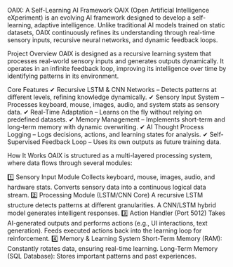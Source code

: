 OAIX: A Self-Learning AI Framework
OAIX (Open Artificial Intelligence eXperiment) is an evolving AI framework designed to develop a self-learning, adaptive intelligence. Unlike traditional AI models trained on static datasets, OAIX continuously refines its understanding through real-time sensory inputs, recursive neural networks, and dynamic feedback loops.

Project Overview
OAIX is designed as a recursive learning system that processes real-world sensory inputs and generates outputs dynamically. It operates in an infinite feedback loop, improving its intelligence over time by identifying patterns in its environment.

Core Features
✔ Recursive LSTM & CNN Networks – Detects patterns at different levels, refining knowledge dynamically.
✔ Sensory Input System – Processes keyboard, mouse, images, audio, and system stats as sensory data.
✔ Real-Time Adaptation – Learns on the fly without relying on predefined datasets.
✔ Memory Management – Implements short-term and long-term memory with dynamic overwriting.
✔ AI Thought Process Logging – Logs decisions, actions, and learning states for analysis.
✔ Self-Supervised Feedback Loop – Uses its own outputs as future training data.

How It Works
OAIX is structured as a multi-layered processing system, where data flows through several modules:

1️⃣ Sensory Input Module
Collects keyboard, mouse, images, audio, and hardware stats.
Converts sensory data into a continuous logical data stream.
2️⃣ Processing Module (LSTM/CNN Core)
A recursive LSTM structure detects patterns at different granularities.
A CNN/LSTM hybrid model generates intelligent responses.
3️⃣ Action Handler (Port 5012)
Takes AI-generated outputs and performs actions (e.g., UI interactions, text generation).
Feeds executed actions back into the learning loop for reinforcement.
4️⃣ Memory & Learning System
Short-Term Memory (RAM): Constantly rotates data, ensuring real-time learning.
Long-Term Memory (SQL Database): Stores important patterns and past experiences.
